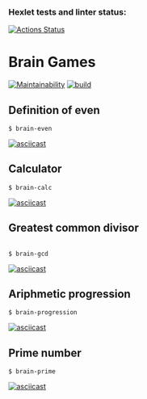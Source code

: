 ### Hexlet tests and linter status:

[![Actions Status](https://github.com/ArchiVDK/frontend-project-lvl1/workflows/hexlet-check/badge.svg)](https://github.com/ArchiVDK/frontend-project-lvl1/actions)

# Brain Games

[![Maintainability](https://api.codeclimate.com/v1/badges/d34597cb985969fabace/maintainability)](https://codeclimate.com/github/ArchiVDK/frontend-project-lvl1/maintainability)
[![build](https://github.com/ArchiVDK/frontend-project-lvl1/workflows/Node.js%20CI/badge.svg)](https://github.com/ArchiVDK/frontend-project-lvl1/actions)

## Definition of even

```
$ brain-even
```

[![asciicast](https://asciinema.org/a/YSMlvEvcD15uYzFsrhj7heRss.svg)](https://asciinema.org/a/YSMlvEvcD15uYzFsrhj7heRss)

## Calculator

```
$ brain-calc
```

[![asciicast](https://asciinema.org/a/HRDtJidNBl0NErSsMvpS30FRF.svg)](https://asciinema.org/a/HRDtJidNBl0NErSsMvpS30FRF)

## Greatest common divisor

```

$ brain-gcd
```

[![asciicast](https://asciinema.org/a/yPo7Asv1QNADb2mDXk4bqkbMg.svg)](https://asciinema.org/a/yPo7Asv1QNADb2mDXk4bqkbMg)

## Ariphmetic progression

```
$ brain-progression
```

[![asciicast](https://asciinema.org/a/G1ZlfA1Q3elD8nA6gkqDOgieT.svg)](https://asciinema.org/a/G1ZlfA1Q3elD8nA6gkqDOgieT)

## Prime number

```
$ brain-prime
```

[![asciicast](https://asciinema.org/a/aieljCqtDoilCOhINmtCU8Va1.svg)](https://asciinema.org/a/aieljCqtDoilCOhINmtCU8Va1)

